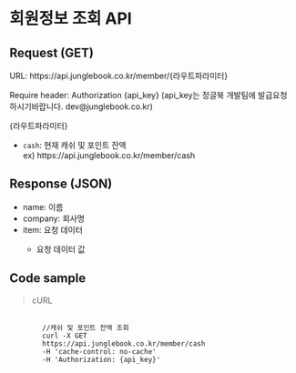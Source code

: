 # 회원정보 조회 API

## Request (GET) ##
<p>URL: https://api.junglebook.co.kr/member/{라우트파라미터}</p>
<p>Require header: Authorization {api_key} (api_key는 정글북 개발팀에 발급요청 하시기바랍니다. dev@junglebook.co.kr)</p>


{라우트파라미터}
<ul>
	<li><code>cash</code>: 현재 캐쉬 및 포인트 잔액<br>ex) https://api.junglebook.co.kr/member/cash</li>
</ul>

## Response (JSON) ##
<ul>
  <li>name: 이름</li>
  <li>company: 회사명</li>
  <li>item: 요청 데이터</li>
	<ul>
		<li>요청 데이터 값</li>
	</ul>
</ul>

## Code sample ##
<blockquote>
	<p>cURL</p>
</blockquote>
<pre>
	<code>
		//캐쉬 및 포인트 잔액 조회
		curl -X GET
		https://api.junglebook.co.kr/member/cash
		-H 'cache-control: no-cache'
		-H 'Authorization: {api_key}'
	</code>
</pre>
